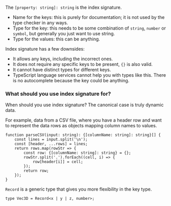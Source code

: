 The `[property: string]: string` is the index signature.
* Name for the keys: this is purely for documentation; it is not used by the type checker in any ways.
* Type for the key: this needs to be some combination of `string`, `number` or `symbol`, but generally you just want to use string.
* Type for the values: this can be anything.

Index signature has a few downsides:
* It allows any keys, including the incorrect ones.
* It does not require any specific keys to be present, `{}` is also valid.
* It cannot have distinct types for different keys.
* TypeScript language services cannot help you with types like this. There is no autocomplete because the key could be anything.

### What should you use index signature for?
When should you use index signature? The canonical case is truly dynamic data.

For example, data from a CSV file, where you have a header row and want to represent the data rows as objects mapping column names to values.

```
function parseCSV(input: string): {[columnName: string]: string}[] {
    const lines = input.split('\n');
    const [header, ...rows] = lines;
    return rows.map(rowStr => {
        const row: {[columnName: string]: string} = {};
        rowStr.split('.').forEach((cell, i) => {
            row[header[i]] = cell;
        });
        return row;
    });
}
```

`Record` is a generic type that gives you more flexibility in the key type.

```
type Vec3D = Record<x | y | z, number>;
```